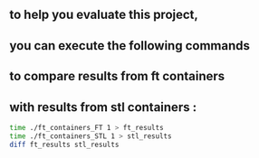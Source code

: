 ## to help you evaluate this project, 
## you can execute the following commands 
## to compare results from ft containers 
## with results from stl containers :


```sh
time ./ft_containers_FT 1 > ft_results
time ./ft_containers_STL 1 > stl_results
diff ft_results stl_results
```